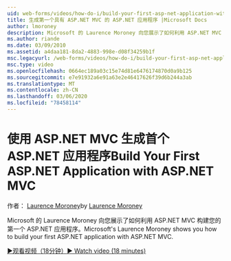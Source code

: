 ```yaml
---
uid: web-forms/videos/how-do-i/build-your-first-asp-net-application-with-asp-net-mvc
title: 生成第一个具有 ASP.NET MVC 的 ASP.NET 应用程序 |Microsoft Docs
author: lmoroney
description: Microsoft 的 Laurence Moroney 向您展示了如何利用 ASP.NET MVC 构建您的第一个 ASP.NET 应用程序。
ms.author: riande
ms.date: 03/09/2010
ms.assetid: a4daa181-8da2-4883-998e-d08f34259b1f
msc.legacyurl: /web-forms/videos/how-do-i/build-your-first-asp-net-application-with-asp-net-mvc
msc.type: video
ms.openlocfilehash: 0664ec189a03c15e74d81e6476174870d0a9b125
ms.sourcegitcommit: e7e91932a6e91a63e2e46417626f39d6b244a3ab
ms.translationtype: MT
ms.contentlocale: zh-CN
ms.lasthandoff: 03/06/2020
ms.locfileid: "78458114"
---
```

# <a name="build-your-first-aspnet-application-with-aspnet-mvc"></a><span data-ttu-id="27eeb-103">使用 ASP.NET MVC 生成首个 ASP.NET 应用程序</span><span class="sxs-lookup"><span data-stu-id="27eeb-103">Build Your First ASP.NET Application with ASP.NET MVC</span></span>

<span data-ttu-id="27eeb-104">作者： [Laurence Moroney](https://github.com/lmoroney)</span><span class="sxs-lookup"><span data-stu-id="27eeb-104">by [Laurence Moroney](https://github.com/lmoroney)</span></span>

<span data-ttu-id="27eeb-105">Microsoft 的 Laurence Moroney 向您展示了如何利用 ASP.NET MVC 构建您的第一个 ASP.NET 应用程序。</span><span class="sxs-lookup"><span data-stu-id="27eeb-105">Microsoft's Laurence Moroney shows you how to build your first ASP.NET application with ASP.NET MVC.</span></span>

[<span data-ttu-id="27eeb-106">&#9654;观看视频（18分钟）</span><span class="sxs-lookup"><span data-stu-id="27eeb-106">&#9654; Watch video (18 minutes)</span></span>](https://channel9.msdn.com/Blogs/ASP-NET-Site-Videos/build-your-first-asp-net-application-with-asp-net-mvc)
